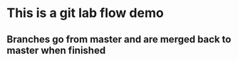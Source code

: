 # This is a git lab flow demo

## Branches go from master and are merged back to master when finished